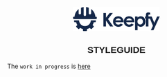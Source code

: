 <div align="center">
    <img src=".storybook/assets/logo.png" width="200" />
    <h2 style='font-family: sans-serif;'> STYLEGUIDE </h2>
</div>

The `work in progress` is [here](https://keepfy-design-tokens.now.sh/)